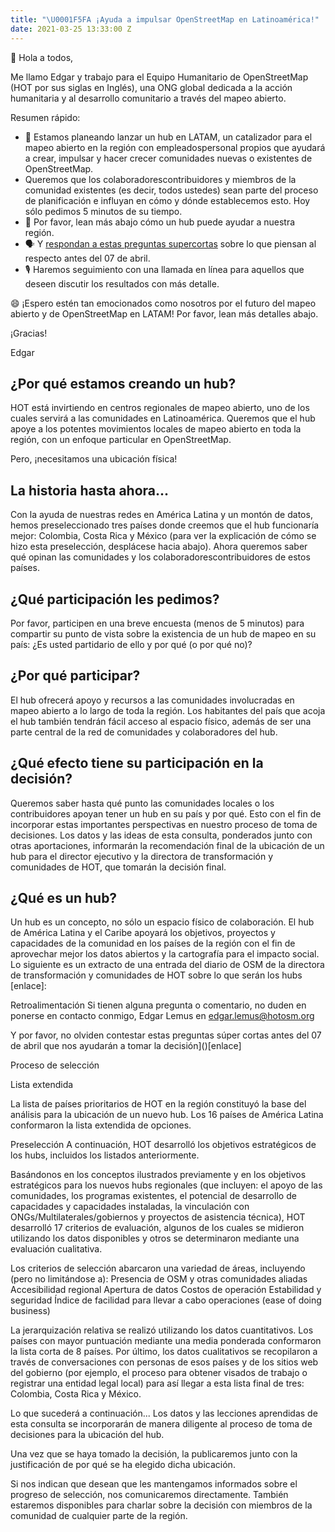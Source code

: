 ```yaml
---
title: "\U0001F5FA ¡Ayuda a impulsar OpenStreetMap en Latinoamérica!"
date: 2021-03-25 13:33:00 Z
---
```


👋 Hola a todos,

Me llamo Edgar y trabajo para el Equipo Humanitario de OpenStreetMap (HOT por sus siglas en Inglés), una ONG global dedicada a la acción humanitaria y al desarrollo comunitario a través del mapeo abierto.

Resumen rápido:
* 🚀 Estamos planeando lanzar un hub en LATAM, un catalizador para el mapeo abierto en la región con empleadospersonal propios que ayudará a crear, impulsar y hacer crecer comunidades nuevas o existentes de OpenStreetMap.
* Queremos que los colaboradorescontribuidores y miembros de la comunidad existentes (es decir, todos ustedes) sean parte del proceso de planificación e influyan en cómo y dónde establecemos esto. Hoy sólo pedimos 5 minutos de su tiempo.
* 📖 Por favor, lean más abajo cómo un hub puede ayudar a nuestra región.
* 🗣 Y [respondan a estas preguntas supercortas](enlace) sobre lo que piensan al respecto antes del 07 de abril.
* 🎙 Haremos seguimiento con una llamada en línea para aquellos que deseen discutir los resultados con más detalle.

😄 ¡Espero estén tan emocionados como nosotros por el futuro del mapeo abierto y de OpenStreetMap en LATAM! Por favor, lean más detalles abajo.

¡Gracias!

Edgar

## ¿Por qué estamos creando un hub?
HOT está invirtiendo en centros regionales de mapeo abierto, uno de los cuales servirá a las comunidades en Latinoamérica. Queremos que el hub apoye a los potentes movimientos locales de mapeo abierto en toda la región, con un enfoque particular en OpenStreetMap.

Pero, ¡necesitamos una ubicación física!

## La historia hasta ahora...
Con la ayuda de nuestras redes en América Latina y un montón de datos, hemos preseleccionado tres países donde creemos que el hub funcionaría mejor: Colombia, Costa Rica y México (para ver la explicación de cómo se hizo esta preselección, desplácese hacia abajo). Ahora queremos saber qué opinan las comunidades y los colaboradorescontribuidores de estos países. 

## ¿Qué participación les pedimos?
Por favor, participen en una breve encuesta (menos de 5 minutos) para compartir su punto de vista sobre la existencia de un hub de mapeo en su país: ¿Es usted partidario de ello y por qué (o por qué no)? 

## ¿Por qué participar?
El hub ofrecerá apoyo y recursos a las comunidades involucradas en mapeo abierto a lo largo de toda la región. Los habitantes del país que acoja el hub también tendrán fácil acceso al espacio físico, además de ser una parte central de la red de comunidades y colaboradores del hub.

## ¿Qué efecto tiene su participación en la decisión?
Queremos saber hasta qué punto las comunidades locales o los contribuidores apoyan tener un hub en su país y por qué. Esto con el fin de incorporar estas importantes perspectivas en nuestro proceso de toma de decisiones. Los datos y las ideas de esta consulta, ponderados junto con otras aportaciones, informarán la recomendación final de la ubicación de un hub para el director ejecutivo y la directora de transformación y comunidades de HOT, que tomarán la decisión final.

## ¿Qué es un hub?
Un hub es un concepto, no sólo un espacio físico de colaboración. El hub de América Latina y el Caribe apoyará los objetivos, proyectos y capacidades de la comunidad en los países de la región con el fin de aprovechar mejor los datos abiertos y la cartografía para el impacto social. Lo siguiente es un extracto de una entrada del diario de OSM de la directora de transformación y comunidades de HOT sobre lo que serán los hubs [enlace]: 



Retroalimentación
Si tienen alguna pregunta o comentario, no duden en ponerse en contacto conmigo, Edgar Lemus en edgar.lemus@hotosm.org

Y por favor, no olviden contestar estas preguntas súper cortas antes del 07 de abril que nos ayudarán a tomar la decisión]()[enlace]


Proceso de selección

Lista extendida

La lista de países prioritarios de HOT en la región constituyó la base del análisis para la ubicación de un nuevo hub. Los 16 países de América Latina conformaron la lista extendida de opciones.

Preselección
A continuación, HOT desarrolló los objetivos estratégicos de los hubs, incluidos los listados anteriormente. 

Basándonos en los conceptos ilustrados previamente y en los objetivos estratégicos para los nuevos hubs regionales (que incluyen: el apoyo de las comunidades, los programas existentes, el potencial de desarrollo de capacidades y capacidades instaladas, la vinculación con ONGs/Multilaterales/gobiernos y proyectos de asistencia técnica), HOT desarrolló 17 criterios de evaluación, algunos de los cuales se midieron utilizando los datos disponibles y otros se determinaron mediante una evaluación cualitativa. 

Los criterios de selección abarcaron una variedad de áreas, incluyendo (pero no limitándose a):
Presencia de OSM y otras comunidades aliadas
Accesibilidad regional
Apertura de datos
Costos de operación
Estabilidad y seguridad
Índice de facilidad para llevar a cabo operaciones (ease of doing business)

La jerarquización relativa se realizó utilizando los datos cuantitativos. Los países con mayor puntuación mediante una media ponderada conformaron la lista corta de 8 países. Por último, los datos cualitativos se recopilaron a través de conversaciones con personas de esos países y de los sitios web del gobierno (por ejemplo, el proceso para obtener visados de trabajo o registrar una entidad legal local) para así llegar a esta lista final de tres: Colombia, Costa Rica y México. 
 
Lo que sucederá a continuación...
Los datos y las lecciones aprendidas de esta consulta se incorporarán de manera diligente al proceso de toma de decisiones para la ubicación del hub.

Una vez que se haya tomado la decisión, la publicaremos junto con la justificación de por qué se ha elegido dicha ubicación. 

Si nos indican que desean que les mantengamos informados sobre el progreso de selección, nos comunicaremos directamente. También estaremos disponibles para charlar sobre la decisión con miembros de la comunidad de cualquier parte de la región.

